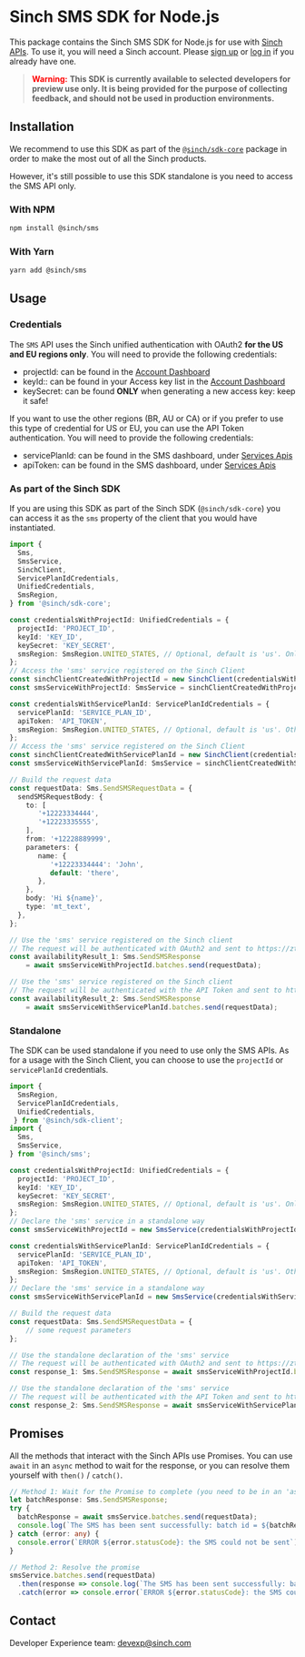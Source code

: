 # Sinch SMS SDK for Node.js

This package contains the Sinch SMS SDK for Node.js for use with [Sinch APIs](https://developers.sinch.com/). To use it, you will need a Sinch account. Please [sign up](https://dashboard.sinch.com/signup) or [log in](https://dashboard.sinch.com/login) if you already have one.

> <span style="color:red; font-weight:bold">Warning:</span>
> **This SDK is currently available to selected developers for preview use only. It is being provided for the purpose of collecting feedback, and should not be used in production environments.**

## Installation

We recommend to use this SDK as part of the [`@sinch/sdk-core`](../../packages/sdk-core) package in order to make the most out of all the Sinch products.

However, it's still possible to use this SDK standalone is you need to access the SMS API only.

### With NPM

```bash
npm install @sinch/sms
```

### With Yarn

```bash
yarn add @sinch/sms
```

## Usage

### Credentials

The `SMS` API uses the Sinch unified authentication with OAuth2 **for the US and EU regions only**. You will need to provide the following credentials:
- projectId: can be found in the [Account Dashboard](https://dashboard.sinch.com/settings/access-keys)
- keyId:: can be found in your Access key list in the [Account Dashboard](https://dashboard.sinch.com/settings/access-keys)
- keySecret: can be found **ONLY** when generating a new access key: keep it safe!

If you want to use the other regions (BR, AU or CA) or if you prefer to use this type of credential for US or EU, you can use the API Token authentication. You will need to provide the following credentials:
- servicePlanId: can be found in the SMS dashboard, under [Services Apis](https://dashboard.sinch.com/sms/api/services)
- apiToken: can be found in the SMS dashboard, under [Services Apis](https://dashboard.sinch.com/sms/api/services)


### As part of the Sinch SDK

If you are using this SDK as part of the Sinch SDK (`@sinch/sdk-core`) you can access it as the `sms` property of the client that you would have instantiated.

```typescript
import { 
  Sms,
  SmsService,
  SinchClient,
  ServicePlanIdCredentials,
  UnifiedCredentials,
  SmsRegion,
} from '@sinch/sdk-core';

const credentialsWithProjectId: UnifiedCredentials = {
  projectId: 'PROJECT_ID',
  keyId: 'KEY_ID',
  keySecret: 'KEY_SECRET',
  smsRegion: SmsRegion.UNITED_STATES, // Optional, default is 'us'. Only other possibility is 'eu'
};
// Access the 'sms' service registered on the Sinch Client
const sinchClientCreatedWithProjectId = new SinchClient(credentialsWithProjectId);
const smsServiceWithProjectId: SmsService = sinchClientCreatedWithProjectId.sms;

const credentialsWithServicePlanId: ServicePlanIdCredentials = {
  servicePlanId: 'SERVICE_PLAN_ID',
  apiToken: 'API_TOKEN',
  smsRegion: SmsRegion.UNITED_STATES, // Optional, default is 'us'. Other possibilities are 'eu', 'br', 'au' and 'ca'
};
// Access the 'sms' service registered on the Sinch Client
const sinchClientCreatedWithServicePlanId = new SinchClient(credentialsWithServicePlanId);
const smsServiceWithServicePlanId: SmsService = sinchClientCreatedWithServicePlanId.sms;

// Build the request data
const requestData: Sms.SendSMSRequestData = {
  sendSMSRequestBody: {
    to: [
       '+12223334444',
       '+12223335555',
    ],
    from: '+12228889999',
    parameters: {
       name: {
          '+12223334444': 'John',
          default: 'there',
       },
    },
    body: 'Hi ${name}',
    type: 'mt_text', 
  },
};

// Use the 'sms' service registered on the Sinch client
// The request will be authenticated with OAuth2 and sent to https://zt.us.sms.api.sinch.com
const availabilityResult_1: Sms.SendSMSResponse 
    = await smsServiceWithProjectId.batches.send(requestData);

// Use the 'sms' service registered on the Sinch client
// The request will be authenticated with the API Token and sent to https://us.sms.api.sinch.com
const availabilityResult_2: Sms.SendSMSResponse 
    = await smsServiceWithServicePlanId.batches.send(requestData);
```

### Standalone

The SDK can be used standalone if you need to use only the SMS APIs. As for a usage with the Sinch Client, you can choose to use the `projectId` or `servicePlanId` credentials.

```typescript
import {
  SmsRegion,
  ServicePlanIdCredentials,
  UnifiedCredentials,
 } from '@sinch/sdk-client';
import { 
  Sms,
  SmsService,
} from '@sinch/sms';

const credentialsWithProjectId: UnifiedCredentials = {
  projectId: 'PROJECT_ID',
  keyId: 'KEY_ID',
  keySecret: 'KEY_SECRET',
  smsRegion: SmsRegion.UNITED_STATES, // Optional, default is 'us'. Only other possibility is 'eu'
};
// Declare the 'sms' service in a standalone way
const smsServiceWithProjectId = new SmsService(credentialsWithProjectId);

const credentialsWithServicePlanId: ServicePlanIdCredentials = {
  servicePlanId: 'SERVICE_PLAN_ID',
  apiToken: 'API_TOKEN',
  smsRegion: SmsRegion.UNITED_STATES, // Optional, default is 'us'. Other possibilities are 'eu', 'br', 'au' and 'ca'
};
// Declare the 'sms' service in a standalone way
const smsServiceWithServicePlanId = new SmsService(credentialsWithServicePlanId);

// Build the request data
const requestData: Sms.SendSMSRequestData = {
    // some request parameters
};

// Use the standalone declaration of the 'sms' service
// The request will be authenticated with OAuth2 and sent to https://zt.us.sms.api.sinch.com
const response_1: Sms.SendSMSResponse = await smsServiceWithProjectId.batches.send(requestData);

// Use the standalone declaration of the 'sms' service
// The request will be authenticated with the API Token and sent to https://us.sms.api.sinch.com
const response_2: Sms.SendSMSResponse = await smsServiceWithServicePlanId.batches.send(requestData);
```

## Promises

All the methods that interact with the Sinch APIs use Promises. You can use `await` in an `async` method to wait for the response, or you can resolve them yourself with `then()` / `catch()`.

```typescript
// Method 1: Wait for the Promise to complete (you need to be in an 'async' method)
let batchResponse: Sms.SendSMSResponse;
try {
  batchResponse = await smsService.batches.send(requestData);
  console.log(`The SMS has been sent successfully: batch id = ${batchResponse.id}`);
} catch (error: any) {
  console.error(`ERROR ${error.statusCode}: the SMS could not be sent`);
}

// Method 2: Resolve the promise
smsService.batches.send(requestData)
  .then(response => console.log(`The SMS has been sent successfully: batch id = ${response.id}`))
  .catch(error => console.error(`ERROR ${error.statusCode}: the SMS could not be sent`));
```

## Contact
Developer Experience team: [devexp@sinch.com](mailto:devexp@sinch.com)
